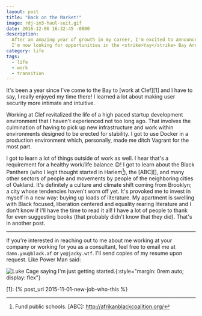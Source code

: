 ```yaml
---
layout: post
title: "Back on the Market!"
image: rdj-im3-haul-suit.gif
date: 2016-12-06 16:32:45 -0800
description:
  After an amazing year of growth in my career, I'm excited to announce that
  I'm now looking for opportunities in the <strike>Yay</strike> Bay Area.
category: life
tags:
  - life
  - work
  - transition
---
```


It's been a year since I've come to the Bay to [work at Clef][1] and I have to
say, I really enjoyed my time there! I learned a lot about making user security
more intimate and intuitive.

Working at Clef revitalized the life of a high paced startup development
environment that I haven't experienced not too long ago. That involves the
culmination of having to pick up new infrastructure and work within
environments designed to be erected for stability. I got to use Docker
in a production environment which, personally, made me ditch Vagrant
for the most part.

I got to learn a lot of things outside of work as well. I hear that's a requirement
for a healthy work/life balance :wink:! I got to learn about the Black Panthers
(who I legit thought started in Harlem[^1]), the [ABC][], and many other sectors
of people and movements by people of the neighboring cities of Oakland. It's
definitely a culture  and climate shift coming from Brooklyn; a city whose
tendencies haven't worn off yet. It's provoked me to invest in myself in a new 
way: buying up loads of literature. My apartment is swelling with Black focused,
liberation centered and equality rearing literature and I don't know if I'll
have the time to read it all! I have a lot of people to thank for even
suggesting books (that probably didn't know that they did). That's in another
post.

---
If you're interested in reaching out to me about me working at your company or
working for you as a consultant, feel free to email me at `damn.you@black.af` or
`yo@jacky.wtf`. I'll send copies of my resume upon request. Like Power Man said:

![Luke Cage saying I'm just getting started.](/images/luke-cage-im-just-getting-started.gif){:style="margin: 0rem auto; display: flex"}

[1]: {% post_url 2015-11-01-new-job-who-this %}
[^1]: Fund public schools.
[ABC]: http://afrikanblackcoalition.org/
